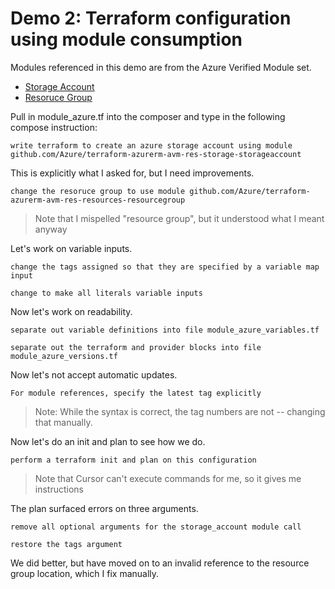 # Demo 2:  Terraform configuration using module consumption

Modules referenced in this demo are from the Azure Verified Module set.
* [Storage Account](https://github.com/Azure/terraform-azurerm-avm-res-storage-storageaccount)
* [Resoruce Group](https://github.com/Azure/terraform-azurerm-avm-res-resources-resourcegroup)

Pull in module_azure.tf into the composer and type in the following compose instruction:
```
write terraform to create an azure storage account using module github.com/Azure/terraform-azurerm-avm-res-storage-storageaccount
```

This is explicitly what I asked for, but I need improvements.
```
change the resoruce group to use module github.com/Azure/terraform-azurerm-avm-res-resources-resourcegroup
```
> Note that I mispelled "resource group", but it understood what I meant anyway

Let's work on variable inputs.
```
change the tags assigned so that they are specified by a variable map input

change to make all literals variable inputs
```

Now let's work on readability.
```
separate out variable definitions into file module_azure_variables.tf

separate out the terraform and provider blocks into file module_azure_versions.tf
```

Now let's not accept automatic updates.
```
For module references, specify the latest tag explicitly
```
> Note: While the syntax is correct, the tag numbers are not -- changing that manually.

Now let's do an init and plan to see how we do.
```
perform a terraform init and plan on this configuration
```
> Note that Cursor can't execute commands for me, so it gives me instructions

The plan surfaced errors on three arguments.
```
remove all optional arguments for the storage_account module call

restore the tags argument
```

We did better, but have moved on to an invalid reference to the resource group location, which I fix manually.
